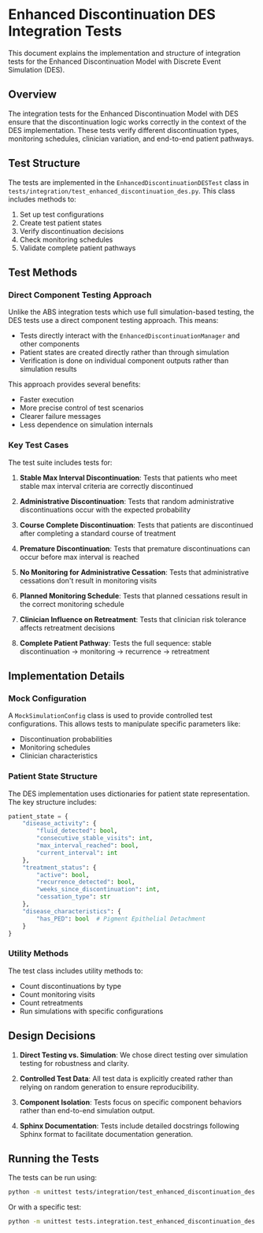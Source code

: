 # Enhanced Discontinuation DES Integration Tests

This document explains the implementation and structure of integration tests for the Enhanced Discontinuation Model with Discrete Event Simulation (DES).

## Overview

The integration tests for the Enhanced Discontinuation Model with DES ensure that the discontinuation logic works correctly in the context of the DES implementation. These tests verify different discontinuation types, monitoring schedules, clinician variation, and end-to-end patient pathways.

## Test Structure

The tests are implemented in the `EnhancedDiscontinuationDESTest` class in `tests/integration/test_enhanced_discontinuation_des.py`. This class includes methods to:

1. Set up test configurations
2. Create test patient states
3. Verify discontinuation decisions
4. Check monitoring schedules
5. Validate complete patient pathways

## Test Methods

### Direct Component Testing Approach

Unlike the ABS integration tests which use full simulation-based testing, the DES tests use a direct component testing approach. This means:

- Tests directly interact with the `EnhancedDiscontinuationManager` and other components
- Patient states are created directly rather than through simulation
- Verification is done on individual component outputs rather than simulation results

This approach provides several benefits:
- Faster execution
- More precise control of test scenarios
- Clearer failure messages
- Less dependence on simulation internals

### Key Test Cases

The test suite includes tests for:

1. **Stable Max Interval Discontinuation**: Tests that patients who meet stable max interval criteria are correctly discontinued

2. **Administrative Discontinuation**: Tests that random administrative discontinuations occur with the expected probability

3. **Course Complete Discontinuation**: Tests that patients are discontinued after completing a standard course of treatment

4. **Premature Discontinuation**: Tests that premature discontinuations can occur before max interval is reached

5. **No Monitoring for Administrative Cessation**: Tests that administrative cessations don't result in monitoring visits

6. **Planned Monitoring Schedule**: Tests that planned cessations result in the correct monitoring schedule

7. **Clinician Influence on Retreatment**: Tests that clinician risk tolerance affects retreatment decisions

8. **Complete Patient Pathway**: Tests the full sequence: stable discontinuation → monitoring → recurrence → retreatment

## Implementation Details

### Mock Configuration

A `MockSimulationConfig` class is used to provide controlled test configurations. This allows tests to manipulate specific parameters like:

- Discontinuation probabilities
- Monitoring schedules
- Clinician characteristics

### Patient State Structure

The DES implementation uses dictionaries for patient state representation. The key structure includes:

```python
patient_state = {
    "disease_activity": {
        "fluid_detected": bool,
        "consecutive_stable_visits": int,
        "max_interval_reached": bool,
        "current_interval": int
    },
    "treatment_status": {
        "active": bool,
        "recurrence_detected": bool,
        "weeks_since_discontinuation": int,
        "cessation_type": str
    },
    "disease_characteristics": {
        "has_PED": bool  # Pigment Epithelial Detachment
    }
}
```

### Utility Methods

The test class includes utility methods to:

- Count discontinuations by type
- Count monitoring visits
- Count retreatments
- Run simulations with specific configurations

## Design Decisions

1. **Direct Testing vs. Simulation**: We chose direct testing over simulation testing for robustness and clarity.

2. **Controlled Test Data**: All test data is explicitly created rather than relying on random generation to ensure reproducibility.

3. **Component Isolation**: Tests focus on specific component behaviors rather than end-to-end simulation output.

4. **Sphinx Documentation**: Tests include detailed docstrings following Sphinx format to facilitate documentation generation.

## Running the Tests

The tests can be run using:

```bash
python -m unittest tests/integration/test_enhanced_discontinuation_des.py
```

Or with a specific test:

```bash
python -m unittest tests.integration.test_enhanced_discontinuation_des.EnhancedDiscontinuationDESTest.test_stable_max_interval_discontinuation
```